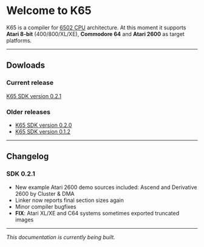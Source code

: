 # Welcome to K65

K65 is a compiler for [6502 CPU](https://en.wikipedia.org/wiki/MOS_Technology_6502) architecture. At this moment it supports **Atari 8-bit** (400/800/XL/XE), **Commodore 64** and **Atari 2600** as target platforms.

---

## Dowloads

### Current release

[K65 SDK version 0.2.1](http://devkk.net/files/k65-sdk-0.2.1.zip)

### Older releases

* [K65 SDK version 0.2.0](http://devkk.net/files/k65-release-0.2.0.zip)
* [K65 SDK version 0.1.2](http://devkk.net/files/k65-release.zip)

---

## Changelog

### SDK 0.2.1

* New example Atari 2600 demo sources included: Ascend and Derivative 2600 by Cluster & DMA
* Linker now reports final section sizes again
* Minor compiler bugfixes
* **FIX**: Atari XL/XE and C64 systems sometimes exported truncated images

---

*This documentation is currently being built.*